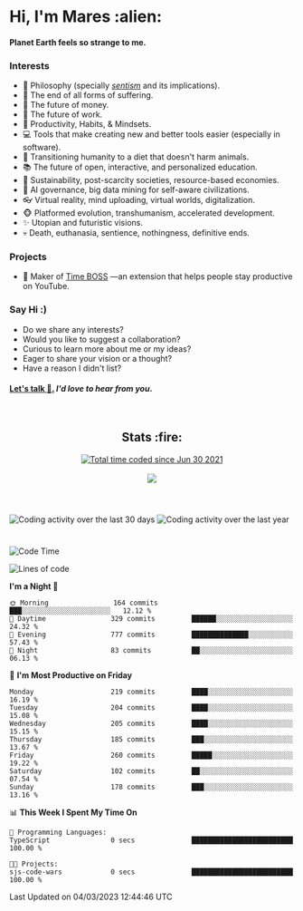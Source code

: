 <h1>Hi, I'm Mares :alien:</h1>

#### Planet Earth feels so strange to me.

### **Interests**

- 🌊 Philosophy (specially [_sentism_][sentismmedium] and its implications).
- 🎯 The end of all forms of suffering.
- 💸 The future of money.
- 💼 The future of work.
- 🧠 Productivity, Habits, & Mindsets.
- 💻 Tools that make creating new and better tools easier (especially in software).
- 🥗 Transitioning humanity to a diet that doesn't harm animals.
- 📚 The future of open, interactive, and personalized education.
- 🌱 Sustainability, post-scarcity societies, resource-based economies.
- 🤖 AI governance, big data mining for self-aware civilizations.
- 👓 Virtual reality, mind uploading, virtual worlds, digitalization.
- 🐵 Platformed evolution, transhumanism, accelerated development.
- ✨ Utopian and futuristic visions.
- 💀 Death, euthanasia, sentience, nothingness, definitive ends.


### **Projects**

<!--
- ⚡ Building [Nemesis](https://chrome.google.com/webstore/detail/nemesis-%E2%80%93-humane-design-f/blfbbifgjgikekfochleknjcopefifgo?hl=en) —an extension that neutralizes the addictive UI patterns of social media.
-->
- 💎 Maker of [Time BOSS](https://chrome.google.com/webstore/detail/time-boss/jgdbocfilggfapdpgpnidfaoiddjbiab?hl=en-US) —an extension that helps people stay productive on YouTube.


### **Say Hi :)**

- Do we share any interests?
- Would you like to suggest a collaboration?
- Curious to learn more about me or my ideas?
- Eager to share your vision or a thought?
- Have a reason I didn't list?

#### [Let's talk :wave:.](mailto:mareszhar@gmail.com) _I'd love to hear from you_.

[sentismmedium]: https://medium.com/@mareszhar/born-a-prisoner-a-reflection-about-life-its-struggles-and-a-plan-to-escape-d8566ce9b026

<br>

<h2 align="center">Stats :fire:</h2>

<div align="center">
  <a href="https://wakatime.com/@cfdc0e0d-4860-4b62-9ff0-cb659185525e">
    <img src="https://wakatime.com/badge/user/cfdc0e0d-4860-4b62-9ff0-cb659185525e.svg" alt="Total time coded since Jun 30 2021" />
  </a>
</div>

<br>

<!-- 
Add or remove this: 
&dates=B1AAB3FF 
...or this...
&date_format=M%20j%5B%2C%20Y%5D
from the *streak stats URL below* if they get bugged and aren't updating: 
-->

<div align="center">
  <img src="https://github-readme-streak-stats.herokuapp.com?user=mareszhar&theme=black-ice&hide_border=true&stroke=FFFFFF15&ring=DF8FFE&fire=DF8FFE&currStreakLabel=DF8FFE&background=1A232A&currStreakNum=86FFAB&dates=B1AAB3FF&date_format=M%20j%5B%2C%20Y%5D">
</div>

<br>

<!-- 
The Widget Below seems to be broken.
Pending: Review if the original repo is still available...
<img src="https://activity-graph.herokuapp.com/graph?username=mareszhar&theme=nord&bg_color=00000000&color=979797&line=DF8FFE&point=00000000&area=true&hide_border=true">

<br> -->

<h1></h1>

<img src="https://wakatime.com/share/@mares/5df0ff02-9c79-41b4-b540-51dc9c65a57b.svg" alt="Coding activity over the last 30 days" />
<img src="https://wakatime.com/share/@mares/ea89ba71-f374-40af-930c-e0655909fe37.svg" alt="Coding activity over the last year" />

<h1></h1>

<!--START_SECTION:waka-->
![Code Time](http://img.shields.io/badge/Code%20Time-636%20hrs%2049%20mins-blue)

![Lines of code](https://img.shields.io/badge/From%20Hello%20World%20I%27ve%20Written-942.0%20thousand%20lines%20of%20code-blue)

**I'm a Night 🦉** 

```text
🌞 Morning                164 commits         ███░░░░░░░░░░░░░░░░░░░░░░   12.12 % 
🌆 Daytime                329 commits         ██████░░░░░░░░░░░░░░░░░░░   24.32 % 
🌃 Evening                777 commits         ██████████████░░░░░░░░░░░   57.43 % 
🌙 Night                  83 commits          ██░░░░░░░░░░░░░░░░░░░░░░░   06.13 % 
```
📅 **I'm Most Productive on Friday** 

```text
Monday                   219 commits         ████░░░░░░░░░░░░░░░░░░░░░   16.19 % 
Tuesday                  204 commits         ████░░░░░░░░░░░░░░░░░░░░░   15.08 % 
Wednesday                205 commits         ████░░░░░░░░░░░░░░░░░░░░░   15.15 % 
Thursday                 185 commits         ███░░░░░░░░░░░░░░░░░░░░░░   13.67 % 
Friday                   260 commits         █████░░░░░░░░░░░░░░░░░░░░   19.22 % 
Saturday                 102 commits         ██░░░░░░░░░░░░░░░░░░░░░░░   07.54 % 
Sunday                   178 commits         ███░░░░░░░░░░░░░░░░░░░░░░   13.16 % 
```


📊 **This Week I Spent My Time On** 

```text
💬 Programming Languages: 
TypeScript               0 secs              █████████████████████████   100.00 % 

🐱‍💻 Projects: 
sjs-code-wars            0 secs              █████████████████████████   100.00 % 
```


 Last Updated on 04/03/2023 12:44:46 UTC
<!--END_SECTION:waka-->
